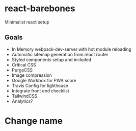 # react-barebones
Minimalist react setup

## Goals
- In Memory webpack-dev-server with hot module reloading
- Automatic sitemap generation from react router
- Styled components setup and included
- Critical CSS
- PurgeCSS
- Image compression
- Google Workbox for PWA score
- Travis Config for lighthouse
- Integrate front end checklist
- TailwindCSS
- Analytics?

# Change name
